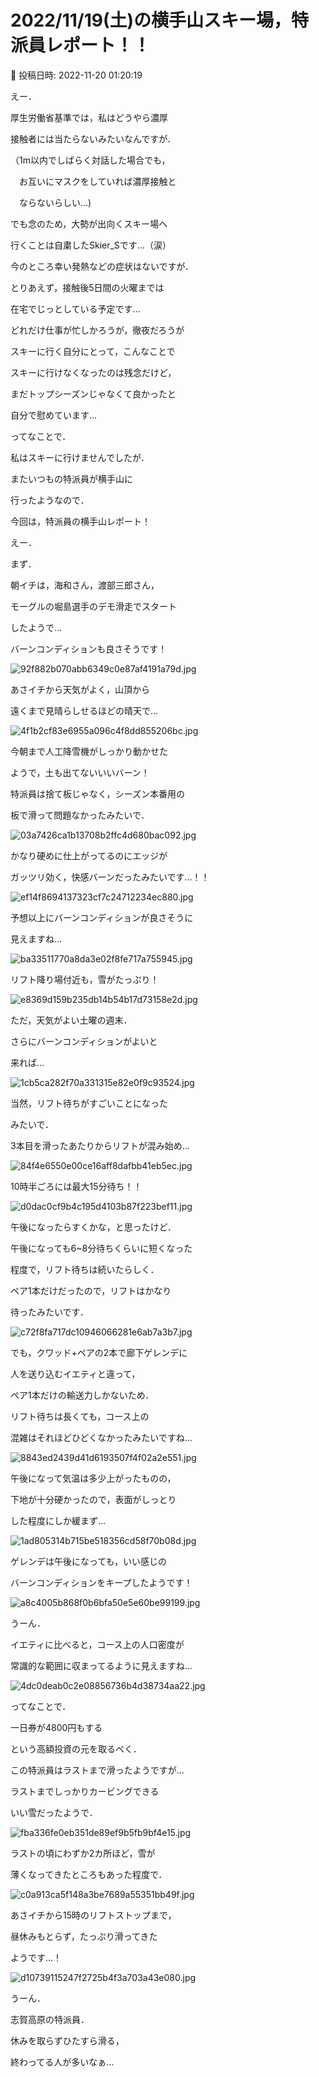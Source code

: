 # 2022/11/19(土)の横手山スキー場，特派員レポート！！

📅 投稿日時: 2022-11-20 01:20:19

えー．


厚生労働省基準では，私はどうやら濃厚


接触者には当たらないみたいなんですが．


（1m以内でしばらく対話した場合でも，


　お互いにマスクをしていれば濃厚接触と


　ならないらしい…)





でも念のため，大勢が出向くスキー場へ


行くことは自粛したSkier_Sです…（涙）





今のところ幸い発熱などの症状はないですが．


とりあえず，接触後5日間の火曜までは


在宅でじっとしている予定です…





どれだけ仕事が忙しかろうが，徹夜だろうが


スキーに行く自分にとって，こんなことで


スキーに行けなくなったのは残念だけど，


まだトップシーズンじゃなくて良かったと


自分で慰めています…





ってなことで．


私はスキーに行けませんでしたが．


またいつもの特派員が横手山に


行ったようなので．


今回は，特派員の横手山レポート！





えー．


まず．


朝イチは，海和さん，渡部三郎さん，


モーグルの堀島選手のデモ滑走でスタート


したようで…


バーンコンディションも良さそうです！




![92f882b070abb6349c0e87af4191a79d.jpg](images/92f882b070abb6349c0e87af4191a79d.jpg)







あさイチから天気がよく，山頂から


遠くまで見晴らしせるほどの晴天で…




![4f1b2cf83e6955a096c4f8dd855206bc.jpg](images/4f1b2cf83e6955a096c4f8dd855206bc.jpg)







今朝まで人工降雪機がしっかり動かせた


ようで，土も出てないいいバーン！


特派員は捨て板じゃなく，シーズン本番用の


板で滑って問題なかったみたいで．




![03a7426ca1b13708b2ffc4d680bac092.jpg](images/03a7426ca1b13708b2ffc4d680bac092.jpg)







かなり硬めに仕上がってるのにエッジが


ガッツリ効く，快感バーンだったみたいです…！！




![ef14f8694137323cf7c24712234ec880.jpg](images/ef14f8694137323cf7c24712234ec880.jpg)







予想以上にバーンコンディションが良さそうに


見えますね…




![ba33511770a8da3e02f8fe717a755945.jpg](images/ba33511770a8da3e02f8fe717a755945.jpg)







リフト降り場付近も，雪がたっぷり！




![e8369d159b235db14b54b17d73158e2d.jpg](images/e8369d159b235db14b54b17d73158e2d.jpg)







ただ，天気がよい土曜の週末．


さらにバーンコンディションがよいと


来れば…




![1cb5ca282f70a331315e82e0f9c93524.jpg](images/1cb5ca282f70a331315e82e0f9c93524.jpg)







当然，リフト待ちがすごいことになった


みたいで．


3本目を滑ったあたりからリフトが混み始め…




![84f4e6550e00ce16aff8dafbb41eb5ec.jpg](images/84f4e6550e00ce16aff8dafbb41eb5ec.jpg)







10時半ごろには最大15分待ち！！




![d0dac0cf9b4c195d4103b87f223bef11.jpg](images/d0dac0cf9b4c195d4103b87f223bef11.jpg)







午後になったらすくかな，と思ったけど．


午後になっても6~8分待ちくらいに短くなった


程度で，リフト待ちは続いたらしく．


ペア1本だけだったので，リフトはかなり


待ったみたいです．




![c72f8fa717dc10946066281e6ab7a3b7.jpg](images/c72f8fa717dc10946066281e6ab7a3b7.jpg)







でも，クワッド+ペアの2本で廊下ゲレンデに


人を送り込むイエティと違って，


ペア1本だけの輸送力しかないため．


リフト待ちは長くても，コース上の


混雑はそれほどひどくなかったみたいですね…




![8843ed2439d41d6193507f4f02a2e551.jpg](images/8843ed2439d41d6193507f4f02a2e551.jpg)







午後になって気温は多少上がったものの，


下地が十分硬かったので，表面がしっとり


した程度にしか緩まず…




![1ad805314b715be518356cd58f70b08d.jpg](images/1ad805314b715be518356cd58f70b08d.jpg)







ゲレンデは午後になっても，いい感じの


バーンコンディションをキープしたようです！




![a8c4005b868f0b6bfa50e5e60be99199.jpg](images/a8c4005b868f0b6bfa50e5e60be99199.jpg)







うーん．


イエティに比べると，コース上の人口密度が


常識的な範囲に収まってるように見えますね…




![4dc0deab0c2e08856736b4d38734aa22.jpg](images/4dc0deab0c2e08856736b4d38734aa22.jpg)







ってなことで．


一日券が4800円もする


という高額投資の元を取るべく．


この特派員はラストまで滑ったようですが…


ラストまでしっかりカービングできる


いい雪だったようで．




![fba336fe0eb351de89ef9b5fb9bf4e15.jpg](images/fba336fe0eb351de89ef9b5fb9bf4e15.jpg)







ラストの頃にわずか2カ所ほど，雪が


薄くなってきたところもあった程度で．




![c0a913ca5f148a3be7689a55351bb49f.jpg](images/c0a913ca5f148a3be7689a55351bb49f.jpg)







あさイチから15時のリフトストップまで，


昼休みもとらず，たっぷり滑ってきた


ようです…！




![d10739115247f2725b4f3a703a43e080.jpg](images/d10739115247f2725b4f3a703a43e080.jpg)







うーん．


志賀高原の特派員．


休みを取らずひたすら滑る，


終わってる人が多いなぁ…
